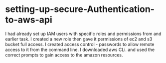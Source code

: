 # setting-up-secure-Authentication-to-aws-api

I had already set up IAM users with specific roles and permissions from and earlier task.
I created a new role then gave it permissions of ec2 and s3 bucket full access.
I created access control - passwords to allow remote access to it from the command line.
I downloaded aws CLi. and used the correct prompts to gain access to the amazon resources.
